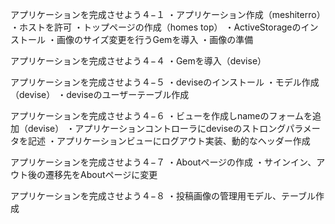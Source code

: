 アプリケーションを完成させよう４−１
・アプリケーション作成（meshiterro）
・ホストを許可
・トップページの作成（homes top）
・ActiveStorageのインストール
・画像のサイズ変更を行うGemを導入
・画像の準備

アプリケーションを完成させよう４−４
・Gemを導入（devise）

アプリケーションを完成させよう４−５
・deviseのインストール
・モデル作成（devise）
・deviseのユーザーテーブル作成

アプリケーションを完成させよう４−６
・ビューを作成しnameのフォームを追加（devise）
・アプリケーションコントローラにdeviseのストロングパラメータを記述
・アプリケーションビューにログアウト実装、動的なヘッダー作成

アプリケーションを完成させよう４−７
・Aboutページの作成
・サインイン、アウト後の遷移先をAboutページに変更

アプリケーションを完成させよう４−８
・投稿画像の管理用モデル、テーブル作成